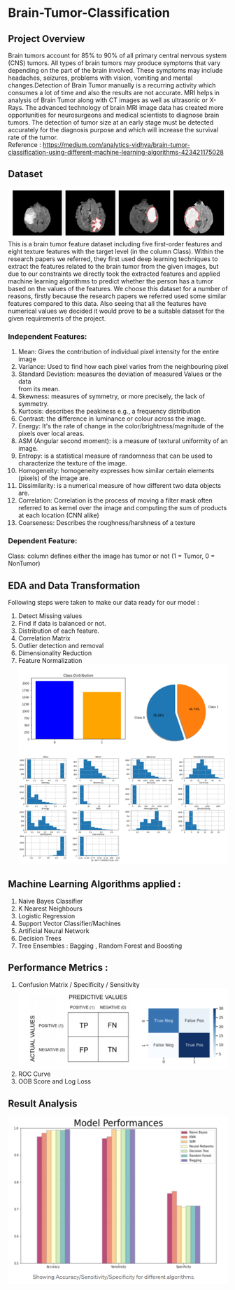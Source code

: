 # Brain-Tumor-Classification

## Project Overview
Brain tumors account for 85% to 90% of all primary central nervous system
(CNS) tumors. All types of brain tumors may produce symptoms that vary
depending on the part of the brain involved. These symptoms may include
headaches, seizures, problems with vision, vomiting and mental changes.Detection of Brain Tumor manually is a recurring activity which consumes a
lot of time and also the results are not accurate. MRI helps in analysis of Brain
Tumor along with CT images as well as ultrasonic or X-Rays. The advanced
technology of brain MRI image data has created more opportunities for
neurosurgeons and medical scientists to diagnose brain tumors. The detection
of tumor size at an early stage must be detected accurately for the diagnosis
purpose and which will increase the survival rate of the tumor. <br>
Reference : https://medium.com/analytics-vidhya/brain-tumor-classification-using-different-machine-learning-algorithms-423421175028

## Dataset 
![](images/data.png)
This is a brain tumor feature dataset including five first-order features and
eight texture features with the target level (in the column Class). Within the
research papers we referred, they first used deep learning techniques to extract
the features related to the brain tumor from the given images, but due to our
constraints we directly took the extracted features and applied machine
learning algorithms to predict whether the person has a tumor based on the
values of the features.
We choose this dataset for a number of reasons, firstly because the research
papers we referred used some similar features compared to this data. Also
seeing that all the features have numerical values we decided it would prove to
be a suitable dataset for the given requirements of the project.

### Independent Features:
1. Mean: Gives the contribution of individual pixel intensity for the entire image <br>
2. Variance: Used to find how each pixel varies from the neighbouring pixel<br>
3. Standard Deviation: measures the deviation of measured Values or the data<br>
   from its mean.
4. Skewness: measures of symmetry, or more precisely, the lack of symmetry.<br>
5. Kurtosis: describes the peakiness e.g., a frequency distribution<br>
6. Contrast: the difference in luminance or colour across the image.<br>
7. Energy: It's the rate of change in the color/brightness/magnitude of the pixels
   over local areas.<br>
8. ASM (Angular second moment): is a measure of textural uniformity of an
   image.<br>
9. Entropy: is a statistical measure of randomness that can be used to characterize
   the texture of the image.<br>
10. Homogeneity: homogeneity expresses how similar certain elements (pixels) of
    the image are.<br>
11. Dissimilarity: is a numerical measure of how different two data objects are.<br>
12. Correlation: Correlation is the process of moving a filter mask often referred to
    as kernel over the image and computing the sum of products at each location
    (CNN alike)<br>
13. Coarseness: Describes the roughness/harshness of a texture<br>
### Dependent Feature:
Class: column defines either the image has tumor or not (1 = Tumor, 0 = NonTumor)

## EDA and Data Transformation
Following steps were taken to make our data ready for our model :
1. Detect Missing values
2. Find if data is balanced or not.
3. Distribution of each feature.
4. Correlation Matrix
5. Outlier detection and removal
6. Dimensionality Reduction
7. Feature Normalization
![](images/eda1.png)<br>
![](images/eda2.png)

## Machine Learning Algorithms applied : 
1. Naive Bayes Classifier
2. K Nearest Neighbours
3. Logistic Regression
4. Support Vector Classifier/Machines
5. Artificial Neural Network
6. Decision Trees
7. Tree Ensembles : Bagging , Random Forest and Boosting

## Performance Metrics :
1. Confusion Matrix / Specificity / Sensitivity
![](images/cm.png)<br>
2. ROC Curve
3. OOB Score and Log Loss

## Result Analysis
![](images/result.png)
